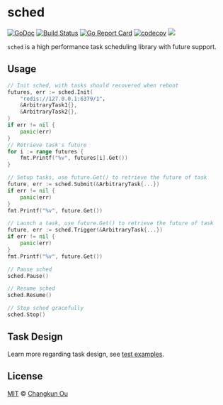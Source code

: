 # sched

[![GoDoc](https://godoc.org/github.com/changkun/sched?status.svg)](https://godoc.org/github.com/changkun/sched) [![Build Status](https://travis-ci.org/changkun/sched.svg?branch=master)](https://travis-ci.org/changkun/sched) [![Go Report Card](https://goreportcard.com/badge/github.com/changkun/sched)](https://goreportcard.com/report/github.com/changkun/sched) [![codecov](https://codecov.io/gh/changkun/sched/branch/master/graph/badge.svg)](https://codecov.io/gh/changkun/sched) [![](https://img.shields.io/github/release/changkun/sched/all.svg)](https://github.com/changkun/sched/releases)

`sched` is a high performance task scheduling library with future support.

## Usage

```go
// Init sched, with tasks should recovered when reboot
futures, err := sched.Init(
    "redis://127.0.0.1:6379/1"， 
    &ArbitraryTask1{}, 
    &ArbitraryTask2{},
)
if err != nil {
    panic(err)
}
// Retrieve task's future
for i := range futures {
    fmt.Printf("%v", futures[i].Get())
}

// Setup tasks, use future.Get() to retrieve the future of task
future, err := sched.Submit(&ArbitraryTask{...})
if err != nil {
    panic(err)
}
fmt.Printf("%v", future.Get())

// Launch a task, use future.Get() to retrieve the future of task
future, err := sched.Trigger(&ArbitraryTask{...})
if err != nil {
    panic(err)
}
fmt.Printf("%v", future.Get())

// Pause sched
sched.Pause()

// Resume sched
sched.Resume()

// Stop sched gracefully
sched.Stop()
```

## Task Design

Learn more regarding task design, see [test examples](./tests).

## License

[MIT](./LICENSE) &copy; [Changkun Ou](https://changkun.de)